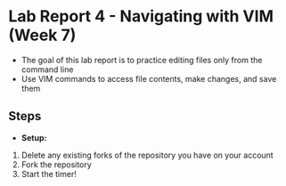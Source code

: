 # **Lab Report 4 - Navigating with VIM (Week 7)**
* The goal of this lab report is to practice editing files only from the command line
* Use VIM commands to access file contents, make changes, and save them

## Steps
* **Setup:**
1. Delete any existing forks of the repository you have on your account
2. Fork the repository
3. Start the timer!
